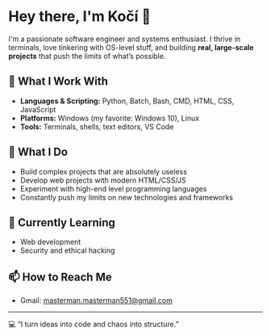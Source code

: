 # Hey there, I'm Kočí 👋

I'm a passionate software engineer and systems enthusiast. I thrive in terminals, love tinkering with OS-level stuff, and building **real, large-scale projects** that push the limits of what’s possible.  

## 🔧 What I Work With
- **Languages & Scripting:** Python, Batch, Bash, CMD, HTML, CSS, JavaScript  
- **Platforms:** Windows (my favorite: Windows 10), Linux  
- **Tools:** Terminals, shells, text editors, VS Code  

## 🚀 What I Do
- Build complex projects that are absolutely useless  
- Develop web projects with modern HTML/CSS/JS  
- Experiment with high-end level programming languages 
- Constantly push my limits on new technologies and frameworks  

## 🌱 Currently Learning
- Web development  
- Security and ethical hacking    

## 📫 How to Reach Me
- Gmail: masterman.masterman551@gmail.com  

---

💻 “I turn ideas into code and chaos into structure.”
